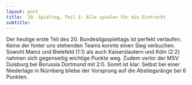 ```yaml
---
layout: post
title:  20. Spieltag, Teil 1: Alle spielen für die Eintracht
subtitle:  
---
```


Der heutige erste Teil des 20. Bundesligaspieltags ist perfekt verlaufen. Keine der hinter uns stehenden Teams konnte einen Sieg verbuchen. Sowohl Mainz und Bielefeld (1:1) als auch Kaiserslautern und Köln (2:2) nahmen sich gegenseitig wichtige Punkte weg. Zudem verlor der MSV Duisburg bei Borussia Dortmund mit 2:0. Somit ist klar: Selbst bei einer Niederlage in Nürnberg bliebe der Vorsprung auf die Abstiegsränge bei 6 Punkten. 


